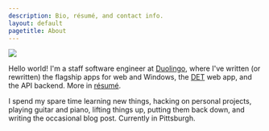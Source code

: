 ```yaml
---
description: Bio, résumé, and contact info.
layout: default
pagetitle: About
---
```

<img src="/img/about.jpg" class="right">

Hello world! I'm a staff software engineer at [Duolingo](http://www.duolingo.com/), where I've written (or rewritten) the flagship apps for web and Windows, the [DET](https://englishtest.duolingo.com/) web app, and the API backend. More in [résumé](/files/ArtChaidarun-WebResume.pdf).

I spend my spare time learning new things, hacking on personal projects, playing guitar and piano, lifting things up, putting them back down, and writing the occasional blog post. Currently in Pittsburgh.
